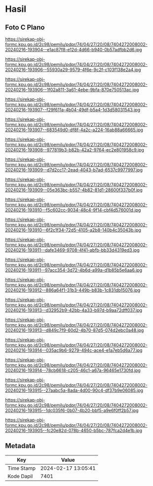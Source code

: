 # Hasil

## Foto C Plano

https://sirekap-obj-formc.kpu.go.id/2c98/pemilu/pdpr/74/04/27/20/08/7404272008002-20240216-193904--e1ac87f8-e12d-4d66-b940-0b57adfbb2d6.jpg

https://sirekap-obj-formc.kpu.go.id/2c98/pemilu/pdpr/74/04/27/20/08/7404272008002-20240216-193906--55930a29-9579-4f6e-9c2f-c103f138e2a4.jpg

https://sirekap-obj-formc.kpu.go.id/2c98/pemilu/pdpr/74/04/27/20/08/7404272008002-20240216-193906--1f02a811-3a61-4ebe-9bfa-870e750513ac.jpg

https://sirekap-obj-formc.kpu.go.id/2c98/pemilu/pdpr/74/04/27/20/08/7404272008002-20240216-193907--f29f611a-4b04-49df-b5a4-1d3d58031543.jpg

https://sirekap-obj-formc.kpu.go.id/2c98/pemilu/pdpr/74/04/27/20/08/7404272008002-20240216-193907--683549d0-df8f-4a2c-a224-16ab88a66665.jpg

https://sirekap-obj-formc.kpu.go.id/2c98/pemilu/pdpr/74/04/27/20/08/7404272008002-20240216-193908--977819b3-b82b-42a2-9764-ec2e801958c9.jpg

https://sirekap-obj-formc.kpu.go.id/2c98/pemilu/pdpr/74/04/27/20/08/7404272008002-20240216-193909--d7d2cc17-2ead-4043-b7ad-6537c9977997.jpg

https://sirekap-obj-formc.kpu.go.id/2c98/pemilu/pdpr/74/04/27/20/08/7404272008002-20240216-193909--05e363bc-b557-4b82-81d1-28600f337b0f.jpg

https://sirekap-obj-formc.kpu.go.id/2c98/pemilu/pdpr/74/04/27/20/08/7404272008002-20240216-193910--f5c602cc-9034-48c4-9f14-cbf4d576001d.jpg

https://sirekap-obj-formc.kpu.go.id/2c98/pemilu/pdpr/74/04/27/20/08/7404272008002-20240216-193910--6f2c1f34-72d5-4105-a2b8-140b4c35043b.jpg

https://sirekap-obj-formc.kpu.go.id/2c98/pemilu/pdpr/74/04/27/20/08/7404272008002-20240216-193911--dafe3469-9708-4f41-abfb-bb33d4319ed3.jpg

https://sirekap-obj-formc.kpu.go.id/2c98/pemilu/pdpr/74/04/27/20/08/7404272008002-20240216-193911--97acc354-3d72-4b6d-a99a-d1b85b5e6aa6.jpg

https://sirekap-obj-formc.kpu.go.id/2c98/pemilu/pdpr/74/04/27/20/08/7404272008002-20240216-193912--886a64f1-31b3-449b-b83b-1c831db15076.jpg

https://sirekap-obj-formc.kpu.go.id/2c98/pemilu/pdpr/74/04/27/20/08/7404272008002-20240216-193913--d32952b9-42bb-4a33-b97d-b9aa72dff037.jpg

https://sirekap-obj-formc.kpu.go.id/2c98/pemilu/pdpr/74/04/27/20/08/7404272008002-20240216-193913--d849c7f9-60d2-4b70-87d5-074d2ebc0a48.jpg

https://sirekap-obj-formc.kpu.go.id/2c98/pemilu/pdpr/74/04/27/20/08/7404272008002-20240216-193914--035ac9b6-9279-494c-ace4-e1a7eb5d6a77.jpg

https://sirekap-obj-formc.kpu.go.id/2c98/pemilu/pdpr/74/04/27/20/08/7404272008002-20240216-193914--78cb6618-c205-46c1-a67a-96465e1730fd.jpg

https://sirekap-obj-formc.kpu.go.id/2c98/pemilu/pdpr/74/04/27/20/08/7404272008002-20240216-193915--27aabc5a-8ada-4d00-90c4-df37b9e06085.jpg

https://sirekap-obj-formc.kpu.go.id/2c98/pemilu/pdpr/74/04/27/20/08/7404272008002-20240216-193915--1dc035f6-0b07-4b20-bbf5-a9e6f0ff2b57.jpg

https://sirekap-obj-formc.kpu.go.id/2c98/pemilu/pdpr/74/04/27/20/08/7404272008002-20240216-193905--fc20e82d-078b-4650-b5bc-787fca2d4e1b.jpg


## Metadata

| Key        | Value               |
| ---------- | ------------------- |
| Time Stamp | 2024-02-17 13:05:41 |
| Kode Dapil | 7401                |



